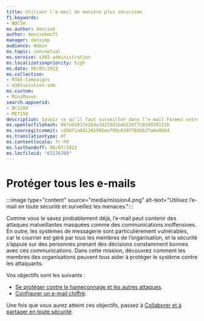 ```yaml
---
title: Utiliser l’e-mail de manière plus sécurisée
f1.keywords:
- NOCSH
ms.author: deniseb
author: denisebmsft
manager: dansimp
audience: Admin
ms.topic: conceptual
ms.service: o365-administration
ms.localizationpriority: high
ms.date: 08/05/2022
ms.collection:
- M365-Campaigns
- m365solution-smb
ms.custom:
- MiniMaven
search.appverid:
- BCS160
- MET150
description: Savoir ce qu’il faut surveiller dans l’e-mail Formez votre équipe pour la protéger contre les programmes malveillants, le hameçonnage et d’autres cyberattaques malveillantes, à l’aide des outils de cybersécurité inclus dans Microsoft 365 Business Premium.
ms.openlocfilehash: 087eb5017e2bda3d2fdd1bdd224f7c019970115b
ms.sourcegitcommit: cd9df1a681265905eef99c039f7036b2fa6e8b6d
ms.translationtype: HT
ms.contentlocale: fr-FR
ms.lasthandoff: 08/07/2022
ms.locfileid: "67276789"
---
```

# <a name="protect-all-email"></a>Protéger tous les e-mails

:::image type="content" source="media/mission4.png" alt-text="Utilisez l’e-mail en toute sécurité et surveillez les menaces.":::

Comme vous le savez probablement déjà, l’e-mail peut contenir des attaques malveillantes masquées comme des communications inoffensives. En outre, les systèmes de messagerie sont particulièrement vulnérables, car le courrier est géré par tous les membres de l’organisation, et la sécurité s’appuie sur des personnes prenant des décisions constamment bonnes avec ces communications. Dans cette mission, découvrez comment les membres des organisations peuvent tous aider à protéger le système contre les attaquants.

Vos objectifs sont les suivants :

- [Se protéger contre le hameçonnage et les autres attaques](m365bp-avoid-phishing-and-attacks.md).
- [Configurer un e-mail chiffré](send-encrypted-email.md).

Une fois que vous aurez atteint ces objectifs, passez à [Collaborer et à partager en toute sécurité](m365bp-collaborate-share-securely.md).
